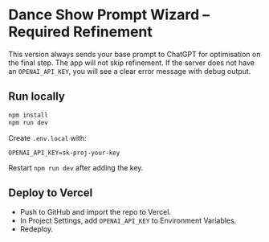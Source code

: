 # Dance Show Prompt Wizard – Required Refinement

This version always sends your base prompt to ChatGPT for optimisation on the final step. The app will not skip refinement. If the server does not have an `OPENAI_API_KEY`, you will see a clear error message with debug output.

## Run locally
```bash
npm install
npm run dev
```
Create `.env.local` with:
```
OPENAI_API_KEY=sk-proj-your-key
```
Restart `npm run dev` after adding the key.

## Deploy to Vercel
- Push to GitHub and import the repo to Vercel.
- In Project Settings, add `OPENAI_API_KEY` to Environment Variables.
- Redeploy.
